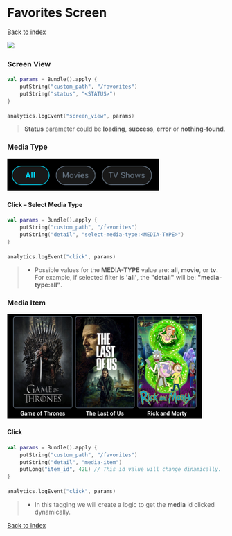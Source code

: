 # Favorites Screen

[Back to index](index.md)

<img src="img/favorites.png" style="width:300px;" />

### Screen View

```kotlin
val params = Bundle().apply {
    putString("custom_path", "/favorites")
    putString("status", "<STATUS>")
}

analytics.logEvent("screen_view", params)
```
> **Status** parameter could be **loading**, **success**, **error** or **nothing-found**.


### Media Type 

<img src="img/media_type_filter.png" style="width:350px;" />

#### Click – Select Media Type 

```kotlin
val params = Bundle().apply {
    putString("custom_path", "/favorites")
    putString("detail", "select-media-type:<MEDIA-TYPE>")
}

analytics.logEvent("click", params)
```
>  - Possible values for the **MEDIA-TYPE** value are: **all**, **movie**, or **tv**. For example, if selected filter is **'all'**, the **"detail"** will be: **"media-type:all"**.


### Media Item

<img src="img/media_item.png" style="width:450px;" />

#### Click

```kotlin
val params = Bundle().apply {
    putString("custom_path", "/favorites")
    putString("detail", "media-item")
    putLong("item_id", 42L) // This id value will change dinamically.
}

analytics.logEvent("click", params)
```

> - In this tagging we will create a logic to get the **media** id clicked dynamically.

[Back to index](index.md)
